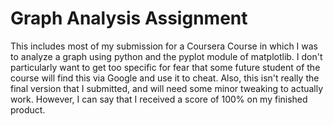 # Graph Analysis Assignment

This includes most of my submission for a Coursera Course in which I was to analyze a graph using python and the pyplot module of matplotlib. I don't particularly want to get too specific for fear that some future student of the course will find this via Google and use it to cheat. Also, this isn't really the final version that I submitted, and will need some minor tweaking to actually work. However, I can say that I received a score of 100% on my finished product.
